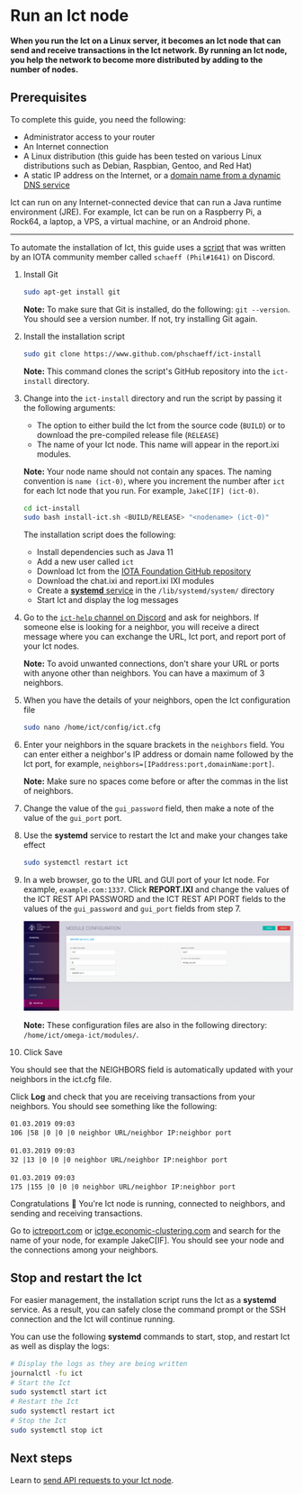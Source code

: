 # Run an Ict node

**When you run the Ict on a Linux server, it becomes an Ict node that can send and receive transactions in the Ict network. By running an Ict node, you help the network to become more distributed by adding to the number of nodes.**

## Prerequisites

To complete this guide, you need the following:

* Administrator access to your router
* An Internet connection
* A Linux distribution (this guide has been tested on various Linux distributions such as Debian, Raspbian, Gentoo, and Red Hat)
* A static IP address on the Internet, or a [domain name from a dynamic DNS service](root:general/0.1/how-to-guides/expose-your-local-device.md#get-a-domain-name-for-your-router)

Ict can run on any Internet-connected device that can run a Java runtime environment (JRE). For example, Ict can be run on a Raspberry Pi, a Rock64, a laptop, a VPS, a virtual machine, or an Android phone.

---

To automate the installation of Ict, this guide uses a [script](https://github.com/phschaeff/ict-install) that was written by an IOTA community member called `schaeff (Phil#1641)` on Discord.

1. Install Git

    ```bash
    sudo apt-get install git
    ```

    **Note:** To make sure that Git is installed, do the following: `git --version`. You should see a version number. If not, try installing Git again.

2. Install the installation script

    ```bash
    sudo git clone https://www.github.com/phschaeff/ict-install
    ```

    **Note:** This command clones the script's GitHub repository into the `ict-install` directory.

3. Change into the `ict-install` directory and run the script by passing it the following arguments:

    * The option to either build the Ict from the source code (`BUILD`) or to download the pre-compiled release file (`RELEASE`)
    * The name of your Ict node. This name will appear in the report.ixi modules.

    **Note:** Your node name should not contain any spaces. The naming convention is `name (ict-0)`, where you increment the number after `ict` for each Ict node that you run. For example, `JakeC[IF] (ict-0)`.

    ```bash
    cd ict-install
    sudo bash install-ict.sh <BUILD/RELEASE> "<nodename> (ict-0)"
    ```

    The installation script does the following:

    * Install dependencies such as Java 11
    * Add a new user called `ict`
    * Download Ict from the [IOTA Foundation GitHub repository](https://github.com/iotaledger/ict/releases)
    * Download the chat.ixi and report.ixi IXI modules
    * Create a [**systemd** service](https://www.raspberrypi.org/documentation/linux/usage/systemd.md) in the `/lib/systemd/system/` directory
    * Start Ict and display the log messages

4. Go to the [`ict-help` channel on Discord](https://discord.gg/fNGZXvh) and ask for neighbors. If someone else is looking for a neighbor, you will receive a direct message where you can exchange the URL, Ict port, and report port of your Ict nodes.

    **Note:** To avoid unwanted connections, don't share your URL or ports with anyone other than neighbors. You can have a maximum of 3 neighbors.

5. When you have the details of your neighbors, open the Ict configuration file

    ```bash
    sudo nano /home/ict/config/ict.cfg
    ```

6. Enter your neighbors in the square brackets in the `neighbors` field. You can enter either a neighbor's IP address or domain name followed by the Ict port, for example, `neighbors=[IPaddress:port,domainName:port]`.

    **Note:** Make sure no spaces come before or after the commas in the list of neighbors.

7. Change the value of the `gui_password` field, then make a note of the value of the `gui_port` port.

8. Use the **systemd** service to restart the Ict and make your changes take effect

    ```bash
    sudo systemctl restart ict
    ```

9. In a web browser, go to the URL and GUI port of your Ict node. For example, `example.com:1337`. Click **REPORT.IXI** and change the values of the ICT REST API PASSWORD and the ICT REST API PORT fields to the values of the `gui_password` and `gui_port` fields from step 7.

    ![Ict configuration on the webpage](../ict-web-report.png)

    **Note:** These configuration files are also in the following directory: `/home/ict/omega-ict/modules/`.

10. Click Save

You should see that the NEIGHBORS field is automatically updated with your neighbors in the ict.cfg file.

Click **Log** and check that you are receiving transactions from your neighbors. You should see something like the following:

```
01.03.2019 09:03
106 |58 |0 |0 |0 neighbor URL/neighbor IP:neighbor port

01.03.2019 09:03
32 |13 |0 |0 |0 neighbor URL/neighbor IP:neighbor port

01.03.2019 09:03
175 |155 |0 |0 |0 neighbor URL/neighbor IP:neighbor port
```

Congratulations :tada: You're Ict node is running, connected to neighbors, and sending and receiving transactions.

Go to [ictreport.com](https://www.ictreport.com/) or [ictge.economic-clustering.com](https://ictge.economic-clustering.com/) and search for the name of your node, for example JakeC[IF]. You should see your node and the connections among your neighbors.

## Stop and restart the Ict

For easier management, the installation script runs the Ict as a **systemd** service. As a result, you can safely close the command prompt or the SSH connection and the Ict will continue running.

You can use the following **systemd** commands to start, stop, and restart Ict as well as display the logs:

```bash
# Display the logs as they are being written
journalctl -fu ict
# Start the Ict
sudo systemctl start ict
# Restart the Ict
sudo systemctl restart ict
# Stop the Ict
sudo systemctl stop ict
```

## Next steps

Learn to [send API requests to your Ict node](../how-to-guides/interact-with-ict.md).

